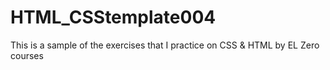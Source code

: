 # HTML_CSStemplate004
This is a sample of the exercises that I practice on CSS &amp; HTML by EL Zero courses
